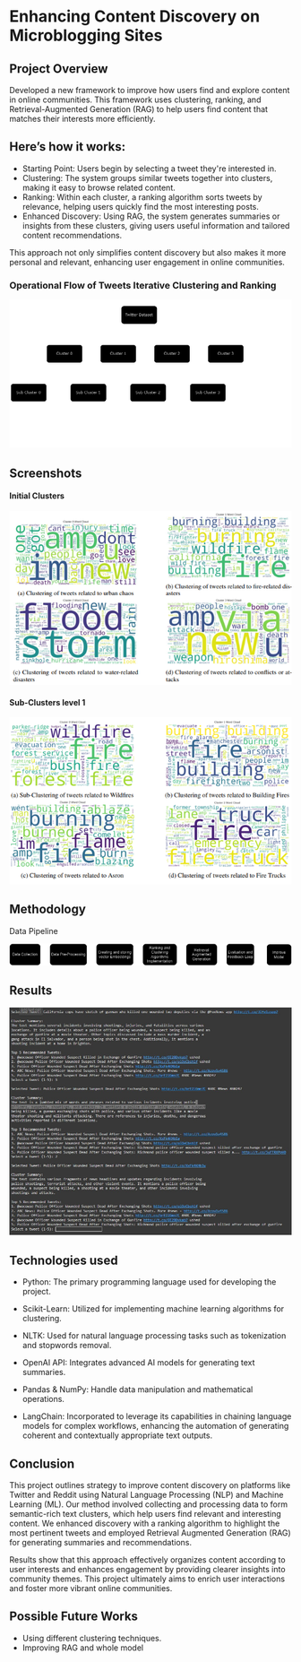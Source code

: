 
# Enhancing Content Discovery on Microblogging Sites

## Project Overview
Developed a new framework to improve how users find and explore content in online communities. This framework uses clustering, ranking, and Retrieval-Augmented Generation (RAG) to help users find content that matches their interests more efficiently.

## Here’s how it works:

- Starting Point: Users begin by selecting a tweet they're interested in.
- Clustering: The system groups similar tweets together into clusters, making it easy to browse related content.
- Ranking: Within each cluster, a ranking algorithm sorts tweets by relevance, helping users quickly find the most interesting posts.
- Enhanced Discovery: Using RAG, the system generates summaries or insights from these clusters, giving users useful information and tailored content recommendations.

This approach not only simplifies content discovery but also makes it more personal and relevant, enhancing user engagement in online communities.

### Operational Flow of Tweets Iterative Clustering and Ranking

![Content Discovery Using Iterative Clustering](Tweets_Preprocessing/Diag.png)







## Screenshots

#### Initial Clusters

![Initial Clusters](Tweets_Preprocessing/Cluster1.png)

#### Sub-Clusters level 1
![Sub Clusters lvl. 1](Tweets_Preprocessing/Cluster2.png)














## Methodology

Data Pipeline

![Result](Tweets_Preprocessing/flow.png)

## Results

![Result](Tweets_Preprocessing/ss.jpeg)

## Technologies used

- Python: The primary programming language used for developing the project.

- Scikit-Learn: Utilized for implementing machine learning algorithms for clustering.

- NLTK: Used for natural language processing tasks such as tokenization and stopwords removal.

- OpenAI API: Integrates advanced AI models for generating text summaries.

- Pandas & NumPy: Handle data manipulation and mathematical operations.

- LangChain: Incorporated to leverage its capabilities in chaining language models for complex workflows, enhancing the automation of generating coherent and contextually appropriate text outputs.
## Conclusion

This project outlines strategy to improve content discovery on platforms like Twitter and Reddit using Natural Language Processing (NLP) and Machine Learning (ML). Our method involved collecting and processing data to form semantic-rich text clusters, which help users find relevant and interesting content. We enhanced discovery with a ranking algorithm to highlight the most pertinent tweets and employed Retrieval Augmented Generation (RAG) for generating summaries and recommendations.

Results show that this approach effectively organizes content according to user interests and enhances engagement by providing clearer insights into community themes. This project ultimately aims to enrich user interactions and foster more vibrant online communities.
## Possible Future Works

- Using different clustering techniques.
- Improving RAG and whole model

